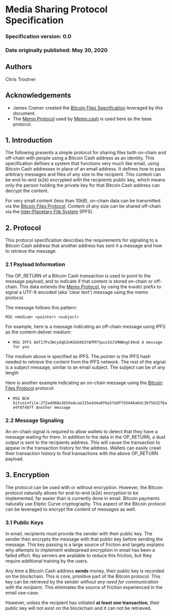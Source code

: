 # Media Sharing Protocol Specification

### Specification version: 0.0
### Date originally published: May 30, 2020

## Authors
Chris Troutner

## Acknowledgements
- James Cramer created the [Bitcoin Files Specification](https://github.com/simpleledger/slp-specifications/blob/master/bitcoinfiles.md) leveraged by this document.
- The [Memo Protocol](https://memo.cash/protocol) used by [Memo.cash](https://memo.cash) is used here as the base protocol.

## 1. Introduction
The following presents a simple protocol for sharing files both on-chain and off-chain with people using a Bitcoin Cash address as an identity. This specification defines a system that functions very much like email, using Bitcoin Cash addresses in place of an email address. It defines how to pass arbitrary messages and files of any size to the recipient. This content can be end-to-end (e2e) encrypted with the recipients public key, which means only the person holding the private key for that Bitcoin Cash address can decrypt the content.

For very small content (less than 10kB), on-chain data can be transmitted via the [Bitcoin Files Protocol](https://github.com/simpleledger/slp-specifications/blob/master/bitcoinfiles.md). Content of any size can be shared off-chain via the [Inter-Planetary File System](https://ipfs.io) (IPFS).

## 2. Protocol

This protocol specification describes the requirements for signaling to a Bitcoin Cash address that another address has sent it a message and how to retrieve the message.

### 2.1 Payload Information
The OP_RETURN of a Bitcoin Cash transaction is used to point to the message payload, and to indicate if that content is stored on-chain or off-chain. This data extends the [Memo Protocol](https://memo.cash/protocol), by using the `0x6d02` prefix to signal a UTF-8 encoded (aka 'clear text') message using the memo protocol.

The message follows this pattern:

`MSG <medium> <pointer> <subject>`

For example, here is a message indicating an off-chain message using IPFS as the content-deliver medium:

- `MSG IPFS QmT17Px3WcydqbZnKGUkKb5tWTM7Ypoz1UJ1MHWngC49xQ A message for you`

The *medium* above is specified as IPFS. The *pointer* is the IPFS hash needed to retrieve the content from the IPFS network. The rest of the signal is a *subject* message, similar to an email subject. The subject can be of any length

Here is another example indicating an on-chain message using the [Bitcoin Files Protocol](https://github.com/simpleledger/slp-specifications/blob/master/bitcoinfiles.md) protocol:

- `MSG BCH bitcoinfile:2f2add68a365da4cae325e4d4a0f6a57ddffd3446a6dc3bf5b32f6ae9f0f48ff Another message`

### 2.2 Message Signaling

An on-chain signal is required to allow wallets to detect that they have a message waiting for them. In addition to the data in the OP_RETURN, a dust output is sent to the recipients address. This will cause the transaction to appear in the transaction history for the address. Wallets can easily crawl their transaction history to find transactions with the above OP_RETURN payload.

## 3. Encryption

The protocol can be used with or without encryption. However, the Bitcoin protocol naturally allows for end-to-end (e2e) encryption to be implemented, far easier than is currently done in email. Bitcoin payments naturally use Eliptic Curve cryptography. This aspect of the Bitcoin protocol can be leveraged to encrypt the content of messages as well.

### 3.1 Public Keys

In email, recipients must provide the sender with their public key. The sender then encrypts the message with that public key before sending the message. This key passing is a large source of friction and largely explains why attempts to implement widespread encryption in email has been a failed effort. Key servers are available to reduce this friction, but they require additional training by the users.

Any time a Bitcoin Cash address **sends** money, their public key is recorded on the blockchain. This is core, primitive part of the Bitcoin protocol. This key can be retrieved by the sender *without any need for communication with the recipient*. This eliminates the source of friction experienced in the email use-case.

However, unless the recipient has initiated **at least one transaction**, their public key will not exist on the blockchain and it can not be retrieved.
